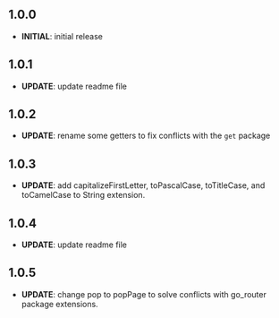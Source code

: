## 1.0.0

- **INITIAL**: initial release

## 1.0.1

- **UPDATE**: update readme file

## 1.0.2

- **UPDATE**: rename some getters to fix conflicts with the `get` package
## 1.0.3

- **UPDATE**: add capitalizeFirstLetter, toPascalCase, toTitleCase, and toCamelCase to String extension.

## 1.0.4

- **UPDATE**: update readme file

## 1.0.5

- **UPDATE**: change pop to popPage to solve conflicts with go_router package extensions.

